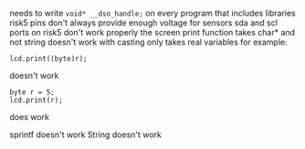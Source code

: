 needs to write ```void* __dso_handle;``` on every program that includes libraries
risk5 pins don't always provide enough voltage for sensors
sda and scl ports on risk5 don't work properly
the screen print function takes char* and not string
doesn't work with casting only takes real variables for example:
```
lcd.print((byte)r);
```
doesn't work

```
byte r = 5;
lcd.print(r);
```
does work

sprintf doesn't work
String doesn't work